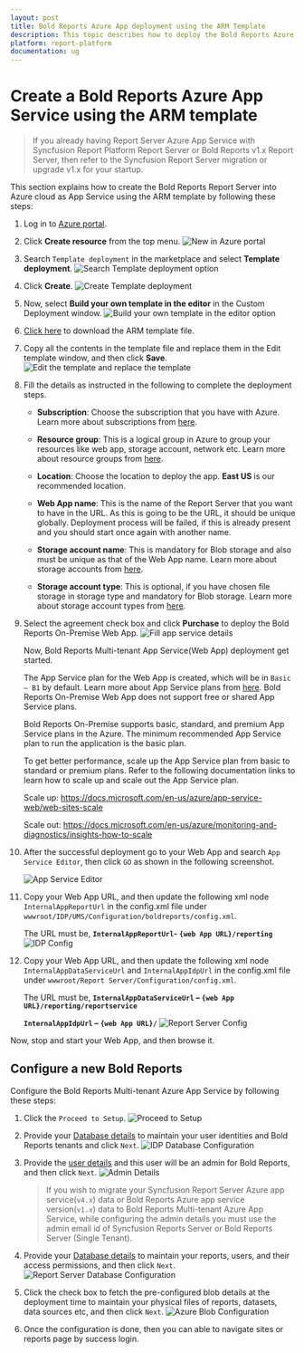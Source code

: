 ```yaml
---
layout: post
title: Bold Reports Azure App deployment using the ARM Template
description: This topic describes how to deploy the Bold Reports Azure App Service in the Microsoft Azure using the ARM template.
platform: report-platform
documentation: ug
---
```


# Create a Bold Reports Azure App Service using the ARM template

> If you already having Report Server Azure App Service with Syncfusion Report Platform Report Server or Bold Reports v1.x Report Server, then refer to the Syncfusion Report Server migration or upgrade v1.x for your startup.

This section explains how to create the Bold Reports Report Server into Azure cloud as App Service using the ARM template by following these steps:

1. Log in to [Azure portal](https://portal.azure.com/).

2. Click **Create resource** from the top menu.
![New in Azure portal](/static/assets/on-premise/images/installation-and-deployment/azure-deployment/app-service-using-arm-template/new-template.png)

3. Search `Template deployment` in the marketplace and select **Template deployment**.
![Search Template deployment option](/static/assets/on-premise/images/installation-and-deployment/azure-deployment/app-service-using-arm-template/search-template.png)

4. Click **Create**.
![Create Template deployment](/static/assets/on-premise/images/installation-and-deployment/azure-deployment/app-service-using-arm-template/create-template.png)

5. Now, select **Build your own template in the editor** in the Custom Deployment window.
![Build your own template in the editor option](/static/assets/on-premise/images/installation-and-deployment/azure-deployment/app-service-using-arm-template/build-your-own-template.png)

6. [Click here](https://raw.githubusercontent.com/boldreports/bold-reports-azure/master/armtemplates/v2.2.32/BoldReportsAppServiceTemplate.json) to download the ARM template file.

7. Copy all the contents in the template file and replace them in the Edit template window, and then click **Save**.
![Edit the template and replace the template](/static/assets/on-premise/images/installation-and-deployment/azure-deployment/app-service-using-arm-template/edit-template.png)

8. Fill the details as instructed in the following to complete the deployment steps.
    * **Subscription**: Choose the subscription that you have with Azure. Learn more about subscriptions from [here](https://blogs.msdn.microsoft.com/arunrakwal/2012/04/09/create-windows-azure-subscription/).

    * **Resource group**: This is a logical group in Azure to group your resources like web app, storage account, network etc. Learn more about resource groups from [here](https://docs.microsoft.com/en-us/azure/azure-resource-manager/resource-group-overview#resource-groups).

    * **Location**: Choose the location to deploy the app. **East US** is our recommended location.

    * **Web App name**: This is the name of the Report Server that you want to have in the URL. As this is going to be the URL, it should be unique globally. Deployment process will be failed, if this is already present and you should start once again with another name.

    * **Storage account name**: This is mandatory for Blob storage and also must be unique as that of the Web App name. Learn more about storage accounts from [here](https://docs.microsoft.com/en-us/azure/storage/storage-introduction).

    * **Storage account type**: This is optional, if you have chosen file storage in storage type and mandatory for Blob storage. Learn more about storage account types from [here](https://docs.microsoft.com/en-us/azure/storage/storage-introduction#replication-for-durability-and-high-availability).

9. Select the agreement check box and click **Purchase** to deploy the Bold Reports On-Premise Web App.
![Fill app service details](/static/assets/on-premise/images/installation-and-deployment/azure-deployment/app-service-using-arm-template/custom-template-details-form.png)

   Now, Bold Reports Multi-tenant App Service(Web App) deployment get started.

   The App Service plan for the Web App is created, which will be in `Basic – B1` by default. Learn more about App Service plans from [here](https://docs.microsoft.com/en-us/azure/app-service/azure-web-sites-web-hosting-plans-in-depth-overview). Bold Reports On-Premise Web App does not support free or shared App Service plans.

   Bold Reports On-Premise supports basic, standard, and premium App Service plans in the Azure. The minimum recommended App Service plan to run the application is the basic plan.

   To get better performance, scale up the App Service plan from basic to standard or premium plans. Refer to the following documentation links to learn how to scale up and scale out the App Service plan.

   Scale up: <https://docs.microsoft.com/en-us/azure/app-service-web/web-sites-scale>

   Scale out: <https://docs.microsoft.com/en-us/azure/monitoring-and-diagnostics/insights-how-to-scale>

10. After the successful deployment go to your Web App and search `App Service Editor`, then click `GO` as shown in the following screenshot.

    ![App Service Editor](/static/assets/on-premise/images/installation-and-deployment/azure-deployment/app-service-using-arm-template/app-service-editor.png)

11. Copy your Web App URL, and then update the following xml node `InternalAppReportUrl` in the config.xml file under `wwwroot/IDP/UMS/Configuration/boldreports/config.xml`.

    The URL must be, **`InternalAppReportUrl`- `{web App URL}/reporting`**
    ![IDP Config](/static/assets/on-premise/images/installation-and-deployment/azure-deployment/app-service-using-arm-template/idp-config.png)

12. Copy your Web App URL, and then update the following xml node `InternalAppDataServiceUrl` and `InternalAppIdpUrl` in the config.xml file under `wwwroot/Report Server/Configuration/config.xml`.

    The URL must be, **`InternalAppDataServiceUrl` – `{web App URL}/reporting/reportservice`**

    **`InternalAppIdpUrl` – `{web App URL}/`**
   ![Report Server Config](/static/assets/on-premise/images/installation-and-deployment/azure-deployment/app-service-using-arm-template/report-server-config.png)

Now, stop and start your Web App, and then browse it.

## Configure a new Bold Reports

Configure the Bold Reports Multi-tenant Azure App Service by following these steps:

1. Click the `Proceed to Setup`.
   ![Proceed to Setup](/static/assets/on-premise/images/installation-and-deployment/azure-deployment/app-service-using-arm-template/proceed-to-setup-button.png)

2. Provide your [Database details](./../application-startup/#database-configuration-for-bold-reports-sites) to maintain your user identities and Bold Reports tenants and click `Next`.
   ![IDP Database Configuration](/static/assets/on-premise/images/installation-and-deployment/azure-deployment/app-service-using-arm-template/idp-database-configuration.png)

3. Provide the [user details](./../application-startup/#new-user---system-administrator) and this user will be an admin for Bold Reports, and then click `Next`.
   ![Admin Details](/static/assets/on-premise/images/installation-and-deployment/azure-deployment/app-service-using-arm-template/admin-details.png)
   >If you wish to migrate your Syncfusion Report Server Azure app service(`v4.x`) data or Bold Reports Azure app service version(`v1.x`) data to Bold Reports Multi-tenant Azure App Service, while configuring the admin details you must use the admin email id of Syncfusion Reports Server or Bold Reports Server (Single Tenant).

4. Provide your [Database details](./../application-startup/#database-configuration-for-bold-reports-server) to maintain your reports, users, and their access permissions, and then click `Next`.
   ![Report Server Database Configuration](/static/assets/on-premise/images/installation-and-deployment/azure-deployment/app-service-using-arm-template/report-server-database-configuration.png)

5. Click the check box to fetch the pre-configured blob details at the deployment time to maintain your physical files of reports, datasets, data sources etc, and then click `Next`.
   ![Azure Blob Configuration](/static/assets/on-premise/images/installation-and-deployment/azure-deployment/app-service-using-arm-template/azure-blob-configuration.png)

6. Once the configuration is done, then you can able to navigate sites or reports page by success login.